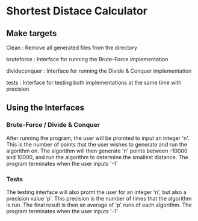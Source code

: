 # Shortest Distace Calculator #
                                                                                   


## Make targets ##

Clean : Remove all generated files from the directory

bruteforce : Interface for running the Brute-Force implementation

divideconquer : Interface for running the Divide & Conquer implementation

tests : Interface for testing both implementations at the same time with precision

## Using the Interfaces ##

### Brute-Force / Divide & Conquer ###

After running the program, the user will be promted to input an integer 'n'.
This is the number of points that the user wishes to generate and run the algorithm on.
The algorithm will then generate 'n' points between -10000 and 10000, and run the algorithm to determine
the smallest distance.
The program terminates when the user inputs '-1'

### Tests ###

The testing interface will also promt the user for an integer 'n', but also a precision value 'p'.
This precision is the number of times that the algorithm is run. The final result is then an average of
'p' runs of each algorithm.
The program terminates when the user inputs '-1'
